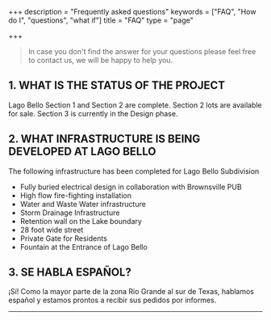 +++
description = "Frequently asked questions"
keywords = ["FAQ", "How do I", "questions", "what if"]
title = "FAQ"
type = "page"

+++

> In case you don't find the answer for your questions please feel free to contact us, we will be happy to help you.

## 1. WHAT IS THE STATUS OF THE PROJECT

Lago Bello Section 1 and Section 2 are complete. Section 2 lots are available for sale.
Section 3 is currently in the Design phase.

## 2. WHAT INFRASTRUCTURE IS BEING DEVELOPED AT LAGO BELLO

The following infrastructure has been completed for Lago Bello Subdivision

* Fully buried electrical design in collaboration with Brownsville PUB
* High flow fire-fighting installation
* Water and Waste Water infrastructure
* Storm Drainage Infrastructure
* Retention wall on the Lake boundary
* 28 foot wide street
* Private Gate for Residents
* Fountain at the Entrance of Lago Bello

## 3. SE HABLA ESPAÑOL?

¡Sí! Como la mayor parte de la zona Rio Grande al sur de Texas, hablamos español y estamos prontos a recibir sus pedidos por informes.

---

